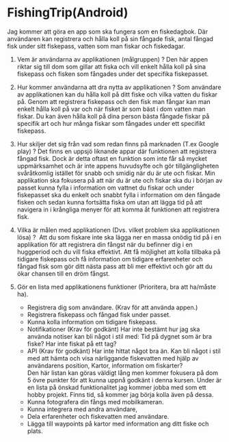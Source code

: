 # FishingTrip(Android)

Jag kommer att göra en app som ska fungera som en fiskedagbok. Där användaren kan registrera och hålla koll på sin fångade fisk, antal fångad fisk under sitt fiskepass, vatten som man fiskar och fiskedagar.

1. Vem är användarna av applikationen (målgruppen) ?
Den här appen riktar sig till dom som gillar att fiska och vill enkelt hålla koll på sina fiskepass och fisken som fångades under det specifika fiskepasset.

2. Hur kommer användarna att dra nytta av applikationen ?
Som användare av applikationen kan du hålla koll på ditt fiske och vilka vatten du fiskar på. Genom att registrera fiskepass och den fisk man fångar kan man 	    enkelt hålla koll på var och när fisket är som bäst i dom vatten man fiskar. Du kan även hålla koll på dina person bästa fångade fiskar på specifik art och 	hur många fiskar som fångades under ett specifikt fiskepass.   

3. Hur skiljer det sig från vad som redan finns på marknaden (T.ex Google play) ?
Det finns en uppsjö liknande appar där funktionen att registrera fångad fisk. Dock är detta oftast en funktion som inte får så mycket uppmärksamhet och är inte appens huvudsyfte och gör tillgängligheten svåråtkomlig istället för snabb och smidig när du är ute och fiskar. Min applikation ska fokusera på att när du är ute och fiskar ska du i början av passet kunna fylla i information om vattnet du fiskar och under fiskepasset ska du enkelt och snabbt fylla i information om den fångade fisken och sedan kunna fortsätta fiska om utan att lägga tid på att navigera in i krångliga menyer för att komma åt funktionen att registrera fisk.

4. Vilka är målen med applikationen (Dvs. vilket problem ska applikationen lösa) ? 
Att du som fiskare inte ska lägga ner en massa onödig tid på i en applikation för att registrera din fångst när du befinner dig i en huggperiod och du vill fiska effektivt. Att få möjlighet att kolla tillbaka på tidigare fiskepass och få information om tidigare erfarenheter och fångad fisk som gör ditt nästa pass att bli mer effektivt och gör att du ökar chansen till en dröm fångst.

5. Gör en lista med applikationens funktioner (Prioritera, bra att ha/måste ha).
	- Registrera dig som användare. (Krav för att använda appen.)
	- Registrera fiskepass och fångad fisk under passet.
	- Kunna kolla information om tidigare fiskepass.
	- Notifikationer (Krav för godkänt) Har inte bestämt hur jag ska använda notiser kan bli något i stil med: Tid på dygnet som är bra fiske? Har inte fiskat 	     på ett tag? 
	- API (Krav för godkänt) Har inte hittat något bra än. Kan bli något i stil med att hämta och visa närliggande fiskevatten med hjälp av användarens     	  position, Kartor, information om fiskarter?	  
Den här listan kan göras väldigt lång men kommer fokusera på dom 5 övre punkter för att kunna uppnå godkänt i denna kursen. Under är en lista på önskad funktionalitet jag kommer jobba med som ett hobby projekt. Finns tid, så kommer jag börja kolla även på dessa.
	- Kunna fotografera din fångs med mobilkameran.
	- Kunna integrera med andra användare,
	- Dela erfarenheter och fiskevatten med användare.
	- Lägga till waypoints på kartor med information ang ditt fiske och plats.
